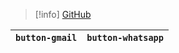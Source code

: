 > [!info] [GitHub](https://github.com/s-grundner)

| `button-gmail` | `button-whatsapp` |
| -------------- | ----------------- |